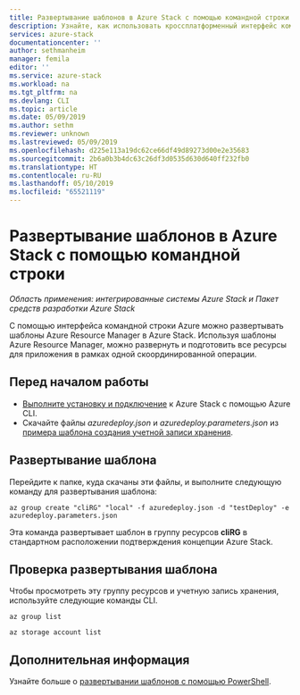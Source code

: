 ```yaml
---
title: Развертывание шаблонов в Azure Stack с помощью командной строки | Документация Майкрософт
description: Узнайте, как использовать кроссплатформенный интерфейс командной строки (CLI) для развертывания шаблонов в Azure Stack.
services: azure-stack
documentationcenter: ''
author: sethmanheim
manager: femila
editor: ''
ms.service: azure-stack
ms.workload: na
ms.tgt_pltfrm: na
ms.devlang: CLI
ms.topic: article
ms.date: 05/09/2019
ms.author: sethm
ms.reviewer: unknown
ms.lastreviewed: 05/09/2019
ms.openlocfilehash: d225e113a19dc62ce66df49d89273d00e2e35683
ms.sourcegitcommit: 2b6a0b3b4dc63c26df3d0535d630d640ff232fb0
ms.translationtype: HT
ms.contentlocale: ru-RU
ms.lasthandoff: 05/10/2019
ms.locfileid: "65521119"
---
```

# <a name="deploy-templates-in-azure-stack-using-the-command-line"></a>Развертывание шаблонов в Azure Stack с помощью командной строки

*Область применения: интегрированные системы Azure Stack и Пакет средств разработки Azure Stack*

С помощью интерфейса командной строки Azure можно развертывать шаблоны Azure Resource Manager в Azure Stack. Используя шаблоны Azure Resource Manager, можно развернуть и подготовить все ресурсы для приложения в рамках одной скоординированной операции.

## <a name="before-you-begin"></a>Перед началом работы

- [Выполните установку и подключение](azure-stack-version-profiles-azurecli2.md) к Azure Stack с помощью Azure CLI.
- Скачайте файлы *azuredeploy.json* и *azuredeploy.parameters.json* из [примера шаблона создания учетной записи хранения](https://github.com/Azure/AzureStack-QuickStart-Templates/tree/master/101-create-storage-account).

## <a name="deploy-template"></a>Развертывание шаблона

Перейдите к папке, куда скачаны эти файлы, и выполните следующую команду для развертывания шаблона:

```azurecli
az group create "cliRG" "local" -f azuredeploy.json -d "testDeploy" -e azuredeploy.parameters.json
```

Эта команда развертывает шаблон в группу ресурсов **cliRG** в стандартном расположении подтверждения концепции Azure Stack.

## <a name="validate-template-deployment"></a>Проверка развертывания шаблона

Чтобы просмотреть эту группу ресурсов и учетную запись хранения, используйте следующие команды CLI.

```azurecli
az group list

az storage account list
```

## <a name="next-steps"></a>Дополнительная информация

Узнайте больше о [развертывании шаблонов с помощью PowerShell](azure-stack-deploy-template-powershell.md).
